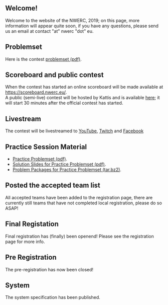 ## Welcome!
Welcome to the website of the NWERC, 2019; on this page, more information will appear quite soon, if you have any questions, please send us an email at contact "at" nwerc "dot" eu.

## Problemset

Here is the contest  <a href="/files/nwerc2019problems.pdf">problemset (pdf)</a>.

## Scoreboard and public contest
When the contest has started an online scoreboard will be made available at <a target="_blank" href="https://scoreboard.nwerc.eu/">https://scoreboard.nwerc.eu/</a>.<br/>
A public (semi-live) contest will be hosted by Kattis and is available [here](https://open.kattis.com/contests/nwerc19open); it will start 30 minutes after the official contest has started.

## Livestream
The contest will be livestreamed to <a target="_blank" href="https://youtube.com/icpclive">YouTube</a>, <a target="_blank" href="https://twitch.tv/icpclive">Twitch</a> and <a target="_blank" href="https://facebook.com/icpcnews">Facebook</a>

## Practice Session Material

- <a href="/files/nwerc2019practice.pdf">Practice Problemset (pdf)</a>.
- <a href="/files/nwerc2019practice-slides.pdf">Solution Slides for Practice Problemset (pdf)</a>.
- <a href="/files/nwerc2019practice.tar.bz2">Problem Packages for Practice Problemset (tar.bz2)</a>.

## Posted the accepted team list
All accepted teams have been added to the registration page, there are currently still teams that have not completed local registration, please do so ASAP!

## Final Registation
Final registration has (finally) been openend! Please see the registration page for more info.

## Pre Registration
The pre-registration has now been closed!

## System
The system specification has been published.
